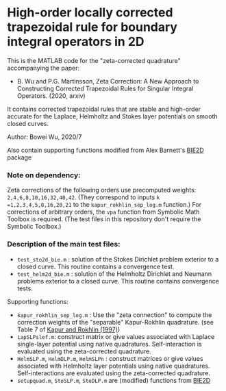 # High-order locally corrected trapezoidal rule for boundary integral operators in 2D

This is the MATLAB code for the "zeta-corrected quadrature" accompanying the paper: 

* B. Wu and P.G. Martinsson, Zeta Correction: A New Approach to Constructing Corrected Trapezoidal Rules for Singular Integral Operators. (2020, arxiv)

It contains corrected trapezoidal rules that are stable and high-order accurate for the Laplace, Helmholtz and Stokes layer potentials on smooth closed curves.

Author: Bowei Wu, 2020/7

Also contain supporting functions modified from Alex Barnett's [BIE2D](https://github.com/ahbarnett/BIE2D) package

### Note on dependency:

Zeta corrections of the following orders use precomputed weights:  `2,4,6,8,10,16,32,40,42`. (They correspond to inputs `k =1,2,3,4,5,8,16,20,21` to the `kapur_rokhlin_sep_log.m` function.) For corrections of arbitrary orders, the `vpa` function from Symbolic Math Toolbox is required. (The test files in this repository don't require the Symbolic Toolbox.)

### Description of the main test files:

* `test_sto2d_bie.m` : solution of the Stokes Dirichlet problem exterior to a closed curve. This routine contains a convergence test.
* `test_helm2d_bie.m`  : solution of the Helmholtz Dirichlet and Neumann problems exterior to a closed curve. This routine contains convergence tests.

Supporting functions:

* `kapur_rokhlin_sep_log.m` : Use the "zeta connection" to compute the correction weights of the "separable" Kapur-Rokhlin quadrature. (see Table 7 of [Kapur and Rokhlin (1997)](https://doi.org/10.1137/S0036142995287847))
* `LapSLPslef.m`: construct matrix or give values associated with Laplace single-layer potential using native quadratures. Self-interaction is evaluated using the zeta-corrected quadrature.
* `HelmSLP.m`, `HelmDLP.m`, `HelmSLPn` : construct matrices or give values associated with Helmholtz layer potentials using native quadratures. Self-interactions are evaluated using the zeta-corrected quadrature.
* `setupquad.m`, `StoSLP.m`, `StoDLP.m` are (modified) functions from [BIE2D](https://github.com/ahbarnett/BIE2D)

